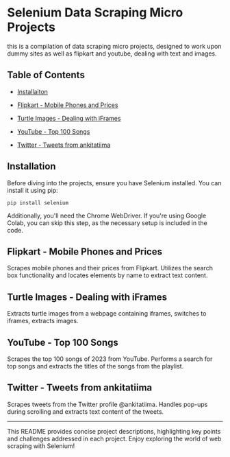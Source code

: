 # Selenium Data Scraping Micro Projects

this is a compilation of data scraping micro projects, designed to work upon dummy sites as well as flipkart and youtube, dealing with text and images.

## Table of Contents
- [Installaiton](#installation)

- [Flipkart - Mobile Phones and Prices](#Flipkart---mobile-phones-and-prices)
- [Turtle Images - Dealing with iFrames](#turtle-images---dealing-with-iframes)
- [YouTube - Top 100 Songs](#youtube---top-100-songs)
- [Twitter - Tweets from ankitatiima](#twitter---tweets-from-ankitatiima)

## Installation

Before diving into the projects, ensure you have Selenium installed. You can install it using pip:

`pip install selenium`

Additionally, you'll need the Chrome WebDriver. If you're using Google Colab, you can skip this step, as the necessary setup is included in the code.

## Flipkart - Mobile Phones and Prices

Scrapes mobile phones and their prices from Flipkart. Utilizes the search box functionality and locates elements by name to extract text content.

## Turtle Images - Dealing with iFrames

Extracts turtle images from a webpage containing iframes, switches to iframes, extracts images.

## YouTube - Top 100 Songs

Scrapes the top 100 songs of 2023 from YouTube. Performs a search for top songs and extracts the titles of the songs from the playlist.

## Twitter - Tweets from ankitatiima

Scrapes tweets from the Twitter profile @ankitatiima. Handles pop-ups during scrolling and extracts text content of the tweets.

---

This README provides concise project descriptions, highlighting key points and challenges addressed in each project. Enjoy exploring the world of web scraping with Selenium!
